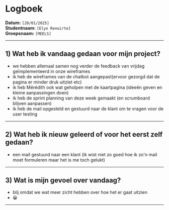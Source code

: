 # Logboek

**Datum:** `[20/01/2025]`  
**Studentnaam:** `[Elyn Renoirte]`  
**Groepsnaam:** `[MEELS]`

---

## 1) Wat heb ik vandaag gedaan voor mijn project?

- we hebben allemaal samen nog verder de feedback van vrijdag geïmplementeerd in onze wireframes
- ik heb de wireframes van de chatbot aangepast(ervoor gezorgd dat de pagina er minder druk uitziet etc)
- ik heb Mérédith ook wat geholpen met de kaartpagina (ideeën geven en kleine aanpassingen doen)
- ik heb de sprint planning van deze week gemaakt (en scrumboard blijven aanpassen)
- ik heb de mail opgesteld en gestuurd naar de klant om te vragen voor de user testing

---

## 2) Wat heb ik nieuw geleerd of voor het eerst zelf gedaan?

- een mail gestuurd naar een klant (ik wist niet zo goed hoe ik zo'n mail moet formuleren maar het is me toch gelukt)

---

## 3) Wat is mijn gevoel over vandaag?

- blij omdat we wat meer zicht hebben over hoe het er gaat uitzien
- 😀

---
